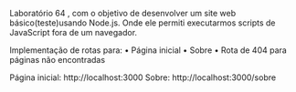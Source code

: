 Laboratório 64 , com o objetivo de desenvolver um site web básico(teste)usando Node.js. Onde ele permiti executarmos scripts de JavaScript fora de um navegador.

Implementação de rotas para: • Página inicial • Sobre • Rota de 404 para páginas não encontradas

Página inicial: http://localhost:3000
Sobre: http://localhost:3000/sobre
